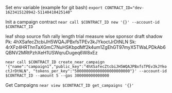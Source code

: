 Set env variable (example for git bash)
`export CONTRACT_ID="dev-1623415128942-51140410425140"`

Init a campaign contract
`near call $CONTRACT_ID new '{}' --account-id $CONTRACT_ID`

leaf shop source fish rally length trial measure wise sponsor draft shadow Pk:
4hXSafecZtcbiJH5WQAJPBxfsTPEv3kJYkoctJrDtNLN Sk:
4rXFz4HRThnTaXGmC7NuHSKbpdMf2k4um1ZgEhGT97myX5TWaLPDkAb6QBNV2MRtPzhXeH1USWqruDugeq6W8xEz

`near call $CONTRACT_ID create_near_campaign '{"name":"campaign1","public_key":"4hXSafecZtcbiJH5WQAJPBxfsTPEv3kJYkoctJrDtNLN", "tokens_per_key":"500000000000000000000000"}' --account-id $CONTRACT_ID --amount 5 --gas 300000000000000`

Get Campaigns
`near view $CONTRACT_ID get_campaigns '{}'`